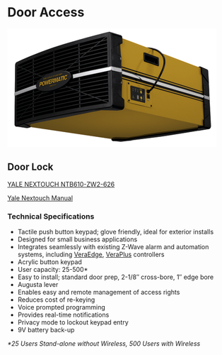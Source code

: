 # Door Access

![Yale Nextouch NTB610-ZW2-626](../.gitbook/assets/image%20%289%29.png)

## Door Lock

[YALE NEXTOUCH NTB610-ZW2-626](https://www.gokeyless.com/product/nextouch-cylindrical-push-button-lever-wireless-capable/)

[Yale Nextouch Manual](https://drive.google.com/a/rivercitylabs.space/file/d/1eSn86-Y5qjJCk0yc5FwL6YPOQGzzAaWi/view?usp=sharing)

### Technical Specifications

* Tactile push button keypad; glove friendly, ideal for exterior installs
* Designed for small business applications
* Integrates seamlessly with existing Z-Wave alarm and automation systems, including [VeraEdge](https://www.gokeyless.com/product/vera-edge-zwave-home-automation-system-hub/), [VeraPlus](https://www.gokeyless.com/product/veraplus/) controllers
* Acrylic button keypad
* User capacity:  25-500\*
* Easy to install; standard door prep, 2-1/8″ cross-bore, 1″ edge bore
* Augusta lever
* Enables easy and remote management of access rights
* Reduces cost of re-keying
* Voice prompted programming
* Provides real-time notifications
* Privacy mode to lockout keypad entry
* 9V battery back-up

_\*25 Users Stand-alone without Wireless, 500 Users with Wireless_

## 

